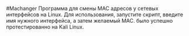 #Machanger
Программа для смены MAC адресов у сетевых интерфейсов на Linux. Для использования, запустите скрипт, введите имя нужного интерфейса, а затем желаемый МАС. 
было успешно протестированно на Kali Linux.

